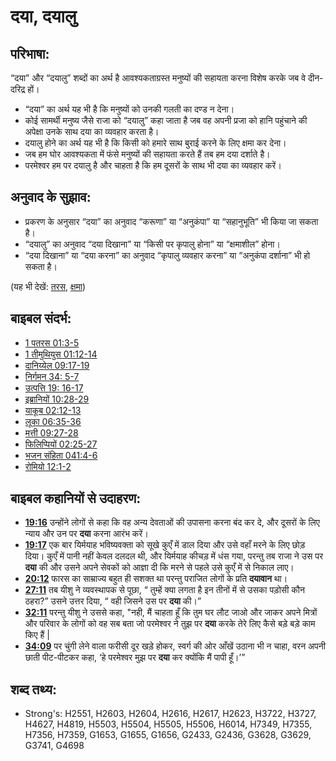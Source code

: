 # दया, दयालु #

## परिभाषा: ##

“दया” और “दयालु” शब्दों का अर्थ है आवश्यकताग्रस्त मनुष्यों की सहायता करना विशेष करके जब वे दीन-दरिद्र हों।

* “दया” का अर्थ यह भी है कि मनुष्यों को उनकी गलती का दण्ड न देना।
* कोई सामर्थी मनुष्य जैसे राजा को “दयालु” कहा जाता है जब वह अपनी प्रजा को हानि पहुंचाने की अपेक्षा उनके साथ दया का व्यवहार करता है।
* दयालु होने का अर्थ यह भी है कि किसी को हमारे साथ बुराई करने के लिए क्षमा कर देना। 
* जब हम घोर आवश्यकता में फंसे मनुष्यों की सहायता करते हैं तब हम दया दर्शाते है।
* परमेश्वर हम पर दयालु है और चाहता है कि हम दूसरों के साथ भी दया का व्यवहार करें।

## अनुवाद के सुझाव: ##

* प्रकरण के अनुसार “दया” का अनुवाद “करूणा” या “अनुकंपा” या “सहानुभूति” भी किया जा सकता है।
* “दयालु” का अनुवाद “दया दिखाना” या “किसी पर कृपालु होना” या “क्षमाशील” होना।
* “दया दिखाना” या “दया करना” का अनुवाद “कृपालु व्यवहार करना” या “अनुकंपा दर्शाना” भी हो सकता है।

(यह भी देखें: [तरस](../kt/compassion.md), [क्षमा](../kt/forgive.md))

## बाइबल संदर्भ: ##

* [1 पतरस 01:3-5](rc://en/tn/help/1pe/01/03)
* [1 तीमुथियुस 01:12-14](rc://en/tn/help/1ti/01/12)
* [दानिय्येल 09:17-19](rc://en/tn/help/dan/09/17)
* [निर्गमन 34: 5-7](rc://en/tn/help/exo/34/05)
* [उत्पत्ति 19: 16-17](rc://en/tn/help/gen/19/16)
* [इब्रानियों 10:28-29](rc://en/tn/help/heb/10/28)
* [याकूब 02:12-13](rc://en/tn/help/jas/02/12)
* [लूका 06:35-36](rc://en/tn/help/luk/06/35)
* [मत्ती 09:27-28](rc://en/tn/help/mat/09/27)
* [फिलिप्पियों 02:25-27](rc://en/tn/help/php/02/25)
* [भजन संहिता 041:4-6](rc://en/tn/help/psa/041/004)
* [रोमियो 12:1-2](rc://en/tn/help/rom/12/01)

## बाइबल कहानियों से उदाहरण: ##

* __[19:16](rc://en/tn/help/obs/19/16)__ उन्होंने लोगों से कहा कि वह अन्य देवताओं की उपासना करना बंद कर दे, और दूसरों के लिए न्याय और उन पर __दया__ करना आरंभ करें।
* __[19:17](rc://en/tn/help/obs/19/17)__  एक बार यिर्मयाह भविष्यवक्ता को सूखे कुएँ में डाल दिया और उसे वहाँ मरने के लिए छोड़ दिया। कुएँ में पानी नहीं केवल दलदल थी, और यिर्मयाह कीचड़ में धंस गया, परन्तु तब राजा ने उस पर __दया__ की और उसने अपने सेवकों को आज्ञा दी कि मरने से पहले उसे कुएँ में से निकाल लाए।
* __[20:12](rc://en/tn/help/obs/20/12)__ फारस का साम्राज्य बहुत ही सशक्त था परन्तु पराजित लोगों के प्रति __दयावान__ था।
* __[27:11](rc://en/tn/help/obs/27/11)__ तब यीशु ने व्यवस्थापक से पूछा, “ तुम्हें क्या लगता है इन तीनों में से उसका पड़ोसी कौन ठहरा?” उसने उत्तर दिया, “ वही जिसने उस पर __दया__ की।”
* __[32:11](rc://en/tn/help/obs/32/11)__ परन्तु यीशु ने उससे कहा, "नही, मैं चाहता हूँ कि तुम घर लौट जाओ और जाकर अपने मित्रों और परिवार के लोगों को वह सब बता जो परमेश्वर ने तुझ पर __दया__ करके तेरे लिए कैसे बड़े बड़े काम किए हैं |
* __[34:09](rc://en/tn/help/obs/34/09)__ पर चुंगी लेने वाला फरीसी दूर खड़े होकर, स्वर्ग की ओर आँखें उठाना भी न चाहा, वरन अपनी छाती पीट-पीटकर कहा, ‘हे परमेश्वर मुझ पर __दया__ कर क्योंकि मैं पापी हूँ।’”

## शब्द तथ्य: ##

* Strong's: H2551, H2603, H2604, H2616, H2617, H2623, H3722, H3727, H4627, H4819, H5503, H5504, H5505, H5506, H6014, H7349, H7355, H7356, H7359, G1653, G1655, G1656, G2433, G2436, G3628, G3629, G3741, G4698
